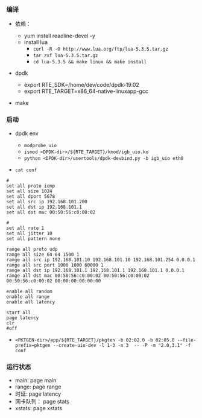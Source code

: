 ### 编译

- 依赖：
    - yum install readline-devel -y
    - install lua
        - `curl -R -O http://www.lua.org/ftp/lua-5.3.5.tar.gz`
        - `tar zxf lua-5.3.5.tar.gz`
        - `cd lua-5.3.5 && make linux && make install`

- dpdk
    - export RTE_SDK=/home/dev/code/dpdk-19.02
    - export RTE_TARGET=x86_64-native-linuxapp-gcc

- make

### 启动

- dpdk env
    - `modprobe uio`
    - `ismod <DPDK-dir>/${RTE_TARGET}/kmod/igb_uio.ko`
    - `python <DPDK-dir>/usertools/dpdk-devbind.py -b igb_uio eth0`

- `cat conf`
```
#
set all proto icmp
set all size 1024
set all dport 5678
set all src ip 192.168.101.200
set all dst ip 192.168.101.1
set all dst mac 00:50:56:c0:00:02

#
set all rate 1
set all jitter 10
set all pattern none

range all proto udp
range all size 64 64 1500 1
range all src ip 192.168.101.10 192.168.101.10 192.168.101.254 0.0.0.1
range all src port 1000 1000 60000 1
range all dst ip 192.168.101.1 192.168.101.1 192.168.101.1 0.0.0.1
range all dst mac 00:50:56:c0:00:02 00:50:56:c0:00:02 00:50:56:c0:00:02 00:00:00:00:00:00

enable all random
enable all range
enable all latency

start all
page latency
clr
#off

```
- `<PKTGEN-dir>/app/${RTE_TARGET}/pkgten -b 02:02.0 -b 02:05.0 --file-prefix=pktgen --create-uio-dev -l 1-3 -n 3  -- -P -m "2.0,3.1" -f conf `

### 运行状态
- main: page main
- range: page range
- 时延: page latency
- 网卡队列： page stats
- xstats: page xstats